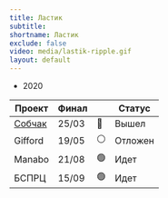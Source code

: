 ```yaml
---
title: Ластик
subtitle:
shortname: Ластик
exclude: false
video: media/lastik-ripple.gif
layout: default
---
```


+ 2020

|Проект|Финал||Статус|
|-|-|-|-|
|[Собчак](sobchak)|25/03|🔵|Вышел|
|Gifford|19/05|⚪|Отложен|
|Manabo|21/08|🟢|Идет|
|БСПРЦ|15/09|🟢|Идет|

<!--

|🟠|Подготовка|🟢|Идет|
|🔴|Завершение|🔵|Вышел|
|⚪|Отложен|

-->
